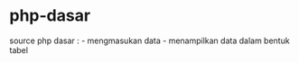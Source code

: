 # php-dasar

source php dasar : - mengmasukan data
                   - menampilkan data dalam bentuk tabel
